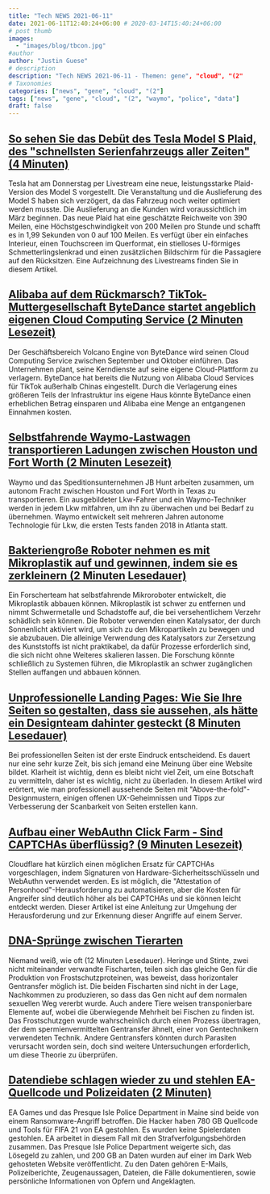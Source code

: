 ```yaml
---
title: "Tech NEWS 2021-06-11"
date: 2021-06-11T12:40:24+06:00 # 2020-03-14T15:40:24+06:00
# post thumb
images:
  - "images/blog/tbcon.jpg"
#author
author: "Justin Guese"
# description
description: "Tech NEWS 2021-06-11 - Themen: gene", "cloud", "(2"
# Taxonomies
categories: ["news", "gene", "cloud", "(2"]
tags: ["news", "gene", "cloud", "(2", "waymo", "police", "data"]
draft: false
---
```


## [So sehen Sie das Debüt des Tesla Model S Plaid, des "schnellsten Serienfahrzeugs aller Zeiten" (4 Minuten)](https://www.theverge.com/2021/6/10/22527645/tesla-model-s-plaid-event-watch-how-to-start-time)

 Tesla hat am Donnerstag per Livestream eine neue, leistungsstarke Plaid-Version des Model S vorgestellt. Die Veranstaltung und die Auslieferung des Model S haben sich verzögert, da das Fahrzeug noch weiter optimiert werden musste. Die Auslieferung an die Kunden wird voraussichtlich im März beginnen. Das neue Plaid hat eine geschätzte Reichweite von 390 Meilen, eine Höchstgeschwindigkeit von 200 Meilen pro Stunde und schafft es in 1,99 Sekunden von 0 auf 100 Meilen. Es verfügt über ein einfaches Interieur, einen Touchscreen im Querformat, ein stielloses U-förmiges Schmetterlingslenkrad und einen zusätzlichen Bildschirm für die Passagiere auf den Rücksitzen. Eine Aufzeichnung des Livestreams finden Sie in diesem Artikel.

## [Alibaba auf dem Rückmarsch? TikTok-Muttergesellschaft ByteDance startet angeblich eigenen Cloud Computing Service (2 Minuten Lesezeit)](https://finance.yahoo.com/news/alibaba-backfoot-tiktok-parent-bytedance-105541839.html)

 Der Geschäftsbereich Volcano Engine von ByteDance wird seinen Cloud Computing Service zwischen September und Oktober einführen. Das Unternehmen plant, seine Kerndienste auf seine eigene Cloud-Plattform zu verlagern. ByteDance hat bereits die Nutzung von Alibaba Cloud Services für TikTok außerhalb Chinas eingestellt. Durch die Verlagerung eines größeren Teils der Infrastruktur ins eigene Haus könnte ByteDance einen erheblichen Betrag einsparen und Alibaba eine Menge an entgangenen Einnahmen kosten.

## [Selbstfahrende Waymo-Lastwagen transportieren Ladungen zwischen Houston und Fort Worth (2 Minuten Lesezeit)](https://arstechnica.com/cars/2021/06/self-driving-waymo-trucks-to-haul-loads-between-houston-and-fort-worth/)

 Waymo und das Speditionsunternehmen JB Hunt arbeiten zusammen, um autonom Fracht zwischen Houston und Fort Worth in Texas zu transportieren. Ein ausgebildeter Lkw-Fahrer und ein Waymo-Techniker werden in jedem Lkw mitfahren, um ihn zu überwachen und bei Bedarf zu übernehmen. Waymo entwickelt seit mehreren Jahren autonome Technologie für Lkw, die ersten Tests fanden 2018 in Atlanta statt.

## [Bakteriengroße Roboter nehmen es mit Mikroplastik auf und gewinnen, indem sie es zerkleinern (2 Minuten Lesedauer)](https://www.nanowerk.com/nanotechnology-news2/newsid=58203.php)

 Ein Forscherteam hat selbstfahrende Mikroroboter entwickelt, die Mikroplastik abbauen können. Mikroplastik ist schwer zu entfernen und nimmt Schwermetalle und Schadstoffe auf, die bei versehentlichem Verzehr schädlich sein können. Die Roboter verwenden einen Katalysator, der durch Sonnenlicht aktiviert wird, um sich zu den Mikropartikeln zu bewegen und sie abzubauen. Die alleinige Verwendung des Katalysators zur Zersetzung des Kunststoffs ist nicht praktikabel, da dafür Prozesse erforderlich sind, die sich nicht ohne Weiteres skalieren lassen. Die Forschung könnte schließlich zu Systemen führen, die Mikroplastik an schwer zugänglichen Stellen auffangen und abbauen können.

## [Unprofessionelle Landing Pages: Wie Sie Ihre Seiten so gestalten, dass sie aussehen, als hätte ein Designteam dahinter gesteckt (8 Minuten Lesedauer)](https://inonesnap.medium.com/unprofessional-landing-pages-how-to-make-your-pages-look-like-a-design-team-was-behind-it-50868ed524fb)

 Bei professionellen Seiten ist der erste Eindruck entscheidend. Es dauert nur eine sehr kurze Zeit, bis sich jemand eine Meinung über eine Website bildet. Klarheit ist wichtig, denn es bleibt nicht viel Zeit, um eine Botschaft zu vermitteln, daher ist es wichtig, nicht zu überladen. In diesem Artikel wird erörtert, wie man professionell aussehende Seiten mit "Above-the-fold"-Designmustern, einigen offenen UX-Geheimnissen und Tipps zur Verbesserung der Scanbarkeit von Seiten erstellen kann.

## [Aufbau einer WebAuthn Click Farm - Sind CAPTCHAs überflüssig? (9 Minuten Lesezeit)](https://betterappsec.com/building-a-webauthn-click-farm-are-captchas-obsolete-bfab07bb798c)

 Cloudflare hat kürzlich einen möglichen Ersatz für CAPTCHAs vorgeschlagen, indem Signaturen von Hardware-Sicherheitsschlüsseln und WebAuthn verwendet werden.  Es ist möglich, die "Attestation of Personhood"-Herausforderung zu automatisieren, aber die Kosten für Angreifer sind deutlich höher als bei CAPTCHAs und sie können leicht entdeckt werden. Dieser Artikel ist eine Anleitung zur Umgehung der Herausforderung und zur Erkennung dieser Angriffe auf einem Server.

## [DNA-Sprünge zwischen Tierarten](https://www.quantamagazine.org/dna-jumps-between-animal-species-no-one-knows-how-often-20210609/)

 Niemand weiß, wie oft (12 Minuten Lesedauer). Heringe und Stinte, zwei nicht miteinander verwandte Fischarten, teilen sich das gleiche Gen für die Produktion von Frostschutzproteinen, was beweist, dass horizontaler Gentransfer möglich ist. Die beiden Fischarten sind nicht in der Lage, Nachkommen zu produzieren, so dass das Gen nicht auf dem normalen sexuellen Weg vererbt wurde. Auch andere Tiere weisen transponierbare Elemente auf, wobei die überwiegende Mehrheit bei Fischen zu finden ist. Das Frostschutzgen wurde wahrscheinlich durch einen Prozess übertragen, der dem spermienvermittelten Gentransfer ähnelt, einer von Gentechnikern verwendeten Technik. Andere Gentransfers könnten durch Parasiten verursacht worden sein, doch sind weitere Untersuchungen erforderlich, um diese Theorie zu überprüfen.

## [Datendiebe schlagen wieder zu und stehlen EA-Quellcode und Polizeidaten (2 Minuten)](https://arstechnica.com/gadgets/2021/06/data-thieving-hackers-strike-again-stealing-ea-source-code-and-police-data/)

 EA Games und das Presque Isle Police Department in Maine sind beide von einem Ransomware-Angriff betroffen. Die Hacker haben 780 GB Quellcode und Tools für FIFA 21 von EA gestohlen. Es wurden keine Spielerdaten gestohlen. EA arbeitet in diesem Fall mit den Strafverfolgungsbehörden zusammen. Das Presque Isle Police Department weigerte sich, das Lösegeld zu zahlen, und 200 GB an Daten wurden auf einer im Dark Web gehosteten Website veröffentlicht. Zu den Daten gehören E-Mails, Polizeiberichte, Zeugenaussagen, Dateien, die Fälle dokumentieren, sowie persönliche Informationen von Opfern und Angeklagten.

